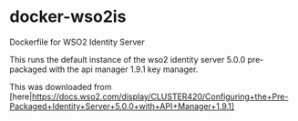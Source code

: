 # docker-wso2is
Dockerfile for WSO2 Identity Server

This runs the default instance of the wso2 identity server 5.0.0 pre-packaged with the api manager 1.9.1 key manager.

This was downloaded from [here|https://docs.wso2.com/display/CLUSTER420/Configuring+the+Pre-Packaged+Identity+Server+5.0.0+with+API+Manager+1.9.1]

